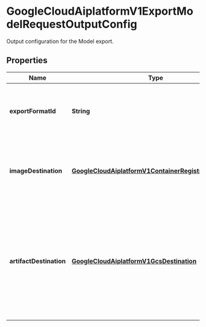 

# GoogleCloudAiplatformV1ExportModelRequestOutputConfig

Output configuration for the Model export.

## Properties

| Name | Type | Description | Notes |
|------------ | ------------- | ------------- | -------------|
|**exportFormatId** | **String** | The ID of the format in which the Model must be exported. Each Model lists the export formats it supports. If no value is provided here, then the first from the list of the Model&#39;s supported formats is used by default. |  [optional] |
|**imageDestination** | [**GoogleCloudAiplatformV1ContainerRegistryDestination**](GoogleCloudAiplatformV1ContainerRegistryDestination.md) | The Google Container Registry or Artifact Registry uri where the Model container image will be copied to. This field should only be set when the &#x60;exportableContent&#x60; field of the [Model.supported_export_formats] object contains &#x60;IMAGE&#x60;. |  [optional] |
|**artifactDestination** | [**GoogleCloudAiplatformV1GcsDestination**](GoogleCloudAiplatformV1GcsDestination.md) | The Cloud Storage location where the Model artifact is to be written to. Under the directory given as the destination a new one with name \&quot;&#x60;model-export--&#x60;\&quot;, where timestamp is in YYYY-MM-DDThh:mm:ss.sssZ ISO-8601 format, will be created. Inside, the Model and any of its supporting files will be written. This field should only be set when the &#x60;exportableContent&#x60; field of the [Model.supported_export_formats] object contains &#x60;ARTIFACT&#x60;. |  [optional] |



